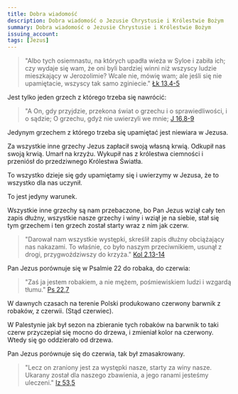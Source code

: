 ```yaml
---
title: Dobra wiadomość
description: Dobra wiadomość o Jezusie Chrystusie i Królestwie Bożym
summary: Dobra wiadomość o Jezusie Chrystusie i Królestwie Bożym
issuing_account: 
tags: [Jezus]
---
```


> "Albo tych osiemnastu, na których upadła wieża w Syloe i zabiła ich; czy wydaje się wam, że oni byli bardziej winni niż wszyscy ludzie mieszkający w Jerozolimie? 
> Wcale nie, mówię wam; ale jeśli się nie upamiętacie, wszyscy tak samo zginiecie." <a href="http://biblia-online.pl/Biblia/PrzekladTorunski/Ewangelia-Lukasza/13/4-5" target="_blank">Łk 13,4-5</a>

Jest tylko jeden grzech z którego trzeba się nawrócić:

> "A On, gdy przyjdzie, przekona świat o grzechu i o sprawiedliwości, i o sądzie;
> O grzechu, gdyż nie uwierzyli we mnie; <a href="http://biblia-online.pl/Biblia/Warszawska/Ewangelia-Jana/16/8-9" target="_blank">J 16,8-9</a>

Jedynym grzechem z którego trzeba się upamiętać jest niewiara w Jezusa.

Za wszystkie inne grzechy Jezus zapłacił swoją własną krwią. Odkupił nas swoją krwią. Umarł na krzyżu. Wykupił nas z królestwa ciemności i przeniósł do przedziwnego Królestwa Światła.

To wszystko dzieje się gdy upamiętamy się i uwierzymy w Jezusa, że to wszystko dla nas uczynił. 

To jest jedyny warunek. 

Wszystkie inne grzechy są nam przebaczone, bo Pan Jezus wziął cały ten zapis dłużny, wszystkie nasze grzechy i winy i wziął je na siebie, stał się tym grzechem i ten grzech został starty wraz z nim jak czerw. 

> "Darował nam wszystkie występki,
> skreślił zapis dłużny obciążający nas nakazami. To właśnie, co było naszym przeciwnikiem, usunął z drogi, przygwoździwszy do krzyża." <a href="http://biblia-online.pl/Biblia/Tysiaclecia/List-do-Kolosan/2/13-14" target="_blank">Kol 2,13-14</a>

Pan Jezus porównuje się w Psalmie 22 do robaka, do czerwia: 

> "Zaś ja jestem robakiem, a nie mężem, pośmiewiskiem ludzi i wzgardą tłumu." <a href="http://biblia-online.pl/Biblia/NowaBibliaGdanska/Ksiega-Psalmow/22/7" target="_blank">Ps 22,7</a>

W dawnych czasach na terenie Polski produkowano czerwony barwnik z robaków, z czerwii. (Stąd czerwiec).

W Palestynie jak był sezon na zbieranie tych robaków na barwnik to taki czerw przyczepiał się mocno do drzewa, i zmieniał kolor na czerwony. Wtedy się go oddzierało od drzewa. 

Pan Jezus porównuje się do czerwia, tak był zmasakrowany. 

> "Lecz on zraniony jest za występki nasze, starty za winy nasze. Ukarany został dla naszego zbawienia, a jego ranami jesteśmy uleczeni." <a href="http://biblia-online.pl/Biblia/Warszawska/Ksiega-Izajasza/53/5" target="_blank">Iz 53,5</a>

